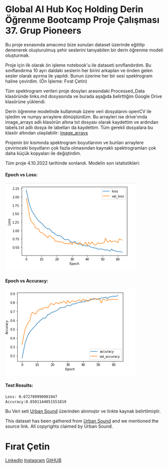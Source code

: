 # Global AI Hub Koç Holding Derin Öğrenme Bootcamp Proje Çalışması 37. Grup Pioneers

Bu proje esnasında amacımız bize sunulan dataset üzerinde eğitilip denenerek oluşturulmuş şehir seslerini tanıyabilen bir derin öğrenme modeli oluşturmak.

Proje için ilk olarak ön işleme notebook'u ile dataseti sınıflandırdım. Bu sınıflandırma 10 ayrı daldaki seslerin her birini arkaplan ve önden gelen sesler olarak ayırma ile yapıldı. Bunun üzerine her bir sesi spektrogram haline çevirdim. (Ön İşleme: Fırat Çetin)

Tüm spektrogram verileri proje dosyları arasındaki Processed_Data klasöründe links.md dosyasında ve burada aşağıda belirttiğim Google Drive klasörüne yüklendi. 




Derin öğrenme modelinde kullanmak üzere veri dosyalarını openCV ile işledim ve numpy arraylere dönüştürdüm. Bu arrayleri ise drive'ımda image_arrays adlı klasörün altına txt dosyası olarak kaydettim ve ardından labels.txt adlı dosya ile labelları da kaydettim. Tüm gerekli dosyalara bu klasör altından ulaşılabilir:
[image_arrays](https://drive.google.com/drive/folders/1ufpKinzW_au2sp76naLs_NpVRczKFMnN?usp=sharing)

Projenin bir kısmında spektrogram boyutlarının ve bunları arraylere çevirinceki boyutların çok fazla olmasından kaynaklı spektrogramları çok daha küçük kopyaları ile değiştirdim.

Tüm proje 4.10.2022 tarihinde sonlandı. Modelin son istatistikleri:
#### Epoch vs Loss:
![Loss](loss.PNG)
#### Epoch vs Accuracy:
![Accuracy](accuracy.png)
#### Test Results:
    Loss: 0.672789990901947
    Accuracy:0.8501144051551819


Bu Veri seti [Urban Sound](https://urbansounddataset.weebly.com/urbansound8k.html) üzerinden alınmıştır ve linkte kaynak belirtilmiştir. 

This dataset has been gathered from [Urban Sound](https://urbansounddataset.weebly.com/urbansound8k.html) and we mentioned the source link. All copyrights claimed by Urban Sound.


# Fırat Çetin
[LinkedIn](https://www.linkedin.com/in/f%C4%B1ratcetin1/)
[Instagram](https://www.instagram.com/bilgisayargibi/?hl=tr)
[GitHUB](https://github.com/firatctin)
